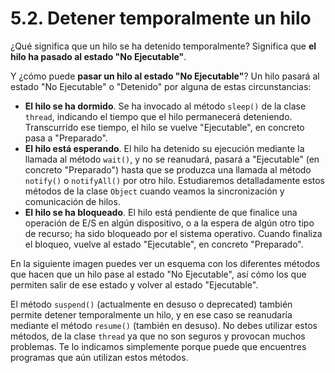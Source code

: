 # 5.2. Detener temporalmente un hilo

 ¿Qué significa que un hilo se ha detenido temporalmente? Significa que **el hilo ha pasado al estado "No Ejecutable"**.

 Y ¿cómo puede **pasar un hilo al estado "No Ejecutable"**? Un hilo pasará al estado "No Ejecutable" o "Detenido" por alguna de estas circunstancias:

* **El hilo se ha dormido**. Se ha invocado al método `sleep()` de la clase `thread`, indicando el tiempo que el hilo permanecerá deteniendo. Transcurrido ese tiempo, el hilo se vuelve "Ejecutable", en concreto pasa a "Preparado".
* **El hilo está esperando**. El hilo ha detenido su ejecución mediante la llamada al método `wait()`, y no se reanudará, pasará a "Ejecutable" \(en concreto "Preparado"\) hasta que se produzca una llamada al método `notify()` o `notifyAll()` por otro hilo. Estudiaremos detalladamente estos métodos de la clase `Object` cuando veamos la sincronización y comunicación de hilos.
* **El hilo se ha bloqueado**. El hilo está pendiente de que finalice una operación de E/S en algún dispositivo, o a la espera de algún otro tipo de recurso; ha sido bloqueado por el sistema operativo. Cuando finaliza el bloqueo, vuelve al estado "Ejecutable", en concreto "Preparado".

 En la siguiente imagen puedes ver un esquema con los diferentes métodos que hacen que un hilo pase al estado "No Ejecutable", así cómo los que permiten salir de ese estado y volver al estado "Ejecutable".

 El método `suspend()` \(actualmente en desuso o deprecated\) también permite detener temporalmente un hilo, y en ese caso se reanudaría mediante el método `resume()` \(también en desuso\). No debes utilizar estos métodos, de la clase `thread` ya que no son seguros y provocan muchos problemas. Te lo indicamos simplemente porque puede que encuentres programas que aún utilizan estos métodos.

